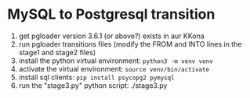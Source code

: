# MySQL to Postgresql transition

1. get pgloader version 3.6.1 (or above?) exists in aur KKona
2. run pgloader transitions files (modify the FROM and INTO lines in the stage1 and stage2 files)
3. install the python virtual environment: `python3 -m venv venv`
4. activate the virtual environment: `source venv/bin/activate`
5. install sql clients: `pip install psycopg2 pymysql`
6. run the "stage3.py" python script: ./stage3.py
